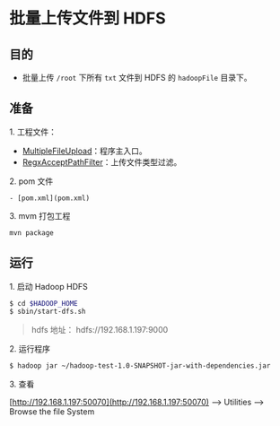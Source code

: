 # 批量上传文件到 HDFS

## 目的

- 批量上传 `/root` 下所有 `txt` 文件到 HDFS 的 `hadoopFile` 目录下。

## 准备

1\. 工程文件：

   - [MultipleFileUpload](src/main/java/com\/szkingdom/MultipleFileUpload.java)：程序主入口。
   - [RegxAcceptPathFilter](src/main/java/com\/szkingdom/RegxAcceptPathFilter.java)：上传文件类型过滤。
   
2\. pom 文件

    - [pom.xml](pom.xml)

3\. mvm 打包工程

```bash
mvn package 
```

   
## 运行

1\. 启动 Hadoop HDFS 

```bash
$ cd $HADOOP_HOME
$ sbin/start-dfs.sh
```

> hdfs 地址： hdfs://192.168.1.197:9000

2\. 运行程序

```bash
$ hadoop jar ~/hadoop-test-1.0-SNAPSHOT-jar-with-dependencies.jar 
```

3\. 查看

[http://192.168.1.197:50070](http://192.168.1.197:50070) --> Utilities --> Browse the file System